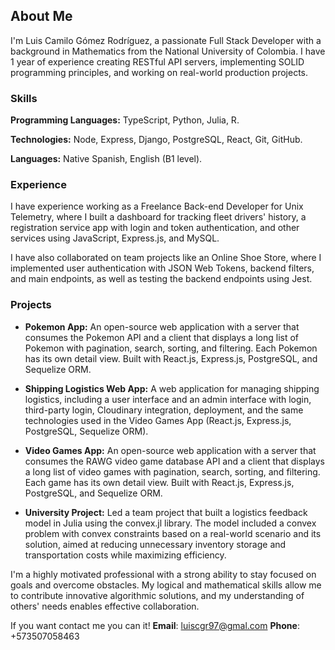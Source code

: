 ## About Me

I'm Luis Camilo Gómez Rodríguez, a passionate Full Stack Developer with a background in Mathematics from the National University of Colombia. I have 1 year of experience creating RESTful API servers, implementing SOLID programming principles, and working on real-world production projects.

### Skills

**Programming Languages:** TypeScript, Python, Julia, R.

**Technologies:** Node, Express, Django, PostgreSQL, React, Git, GitHub.

**Languages:** Native Spanish, English (B1 level).

### Experience

I have experience working as a Freelance Back-end Developer for Unix Telemetry, where I built a dashboard for tracking fleet drivers' history, a registration service app with login and token authentication, and other services using JavaScript, Express.js, and MySQL.

I have also collaborated on team projects like an Online Shoe Store, where I implemented user authentication with JSON Web Tokens, backend filters, and main endpoints, as well as testing the backend endpoints using Jest.

### Projects

- **Pokemon App:** An open-source web application with a server that consumes the Pokemon API and a client that displays a long list of Pokemon with pagination, search, sorting, and filtering. Each Pokemon has its own detail view. Built with React.js, Express.js, PostgreSQL, and Sequelize ORM.

- **Shipping Logistics Web App:** A web application for managing shipping logistics, including a user interface and an admin interface with login, third-party login, Cloudinary integration, deployment, and the same technologies used in the Video Games App (React.js, Express.js, PostgreSQL, Sequelize ORM).

- **Video Games App:** An open-source web application with a server that consumes the RAWG video game database API and a client that displays a long list of video games with pagination, search, sorting, and filtering. Each game has its own detail view. Built with React.js, Express.js, PostgreSQL, and Sequelize ORM.

- **University Project:** Led a team project that built a logistics feedback model in Julia using the convex.jl library. The model included a convex problem with convex constraints based on a real-world scenario and its solution, aimed at reducing unnecessary inventory storage and transportation costs while maximizing efficiency.

I'm a highly motivated professional with a strong ability to stay focused on goals and overcome obstacles. My logical and mathematical skills allow me to contribute innovative algorithmic solutions, and my understanding of others' needs enables effective collaboration.

If you want contact me you can it!
**Email**: luiscgr97@gmal.com
**Phone**: +573507058463
